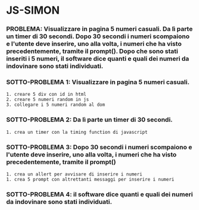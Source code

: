 # JS-SIMON

### PROBLEMA: Visualizzare in pagina 5 numeri casuali. Da lì parte un timer di 30 secondi. Dopo 30 secondi i numeri scompaiono e l'utente deve inserire, uno alla volta, i numeri che ha visto precedentemente, tramite il prompt(). Dopo che sono stati inseriti i 5 numeri, il software dice quanti e quali dei numeri da indovinare sono stati individuati.

### SOTTO-PROBLEMA 1: Visualizzare in pagina 5 numeri casuali.
    1. creare 5 div con id in html 
    2. creare 5 numeri random in js
    3. collegare i 5 numeri random al dom

### SOTTO-PROBLEMA 2: Da lì parte un timer di 30 secondi.
    1. crea un timer con la timing function di javascript

### SOTTO-PROBLEMA 3: Dopo 30 secondi i numeri scompaiono e l'utente deve inserire, uno alla volta, i numeri che ha visto precedentemente, tramite il prompt()
    1. crea un allert per avvisare di inserire i numeri
    1. crea 5 prompt con altrettanti messaggi per inserire i numeri

### SOTTO-PROBLEMA 4: il software dice quanti e quali dei numeri da indovinare sono stati individuati.
